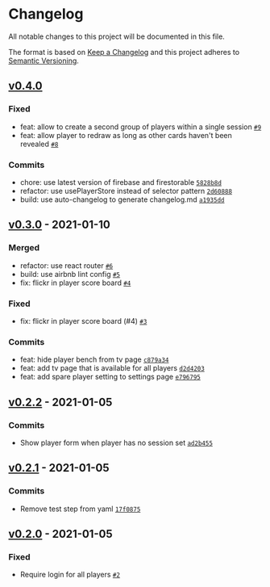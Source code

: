 # Changelog

All notable changes to this project will be documented in this file.

The format is based on [Keep a Changelog](https://keepachangelog.com/en/1.0.0/)
and this project adheres to [Semantic Versioning](https://semver.org/spec/v2.0.0.html).

## [v0.4.0](https://github.com/thdk/scrum-poker-online/compare/v0.3.0...v0.4.0)

### Fixed

- feat: allow to create a second group of players within a single session [`#9`](https://github.com/thdk/scrum-poker-online/issues/9)
- feat: allow player to redraw as long as other cards haven't been revealed [`#8`](https://github.com/thdk/scrum-poker-online/issues/8)

### Commits

- chore: use latest version of firebase and firestorable [`5828b8d`](https://github.com/thdk/scrum-poker-online/commit/5828b8dd388dd80e814610eeb4d786f831c778f4)
- refactor: use usePlayerStore instead of selector pattern [`2d60888`](https://github.com/thdk/scrum-poker-online/commit/2d60888bdb5129917cbdeda86c9495910356802f)
- build: use auto-changelog to generate changelog.md [`a1935dd`](https://github.com/thdk/scrum-poker-online/commit/a1935dd298f5043e280d3905d8207db7351eff22)

## [v0.3.0](https://github.com/thdk/scrum-poker-online/compare/v0.2.2...v0.3.0) - 2021-01-10

### Merged

- refactor: use react router [`#6`](https://github.com/thdk/scrum-poker-online/pull/6)
- build: use airbnb lint config [`#5`](https://github.com/thdk/scrum-poker-online/pull/5)
- fix: flickr in player score board [`#4`](https://github.com/thdk/scrum-poker-online/pull/4)

### Fixed

- fix: flickr in player score board (#4) [`#3`](https://github.com/thdk/scrum-poker-online/issues/3)

### Commits

- feat: hide player bench from tv page [`c879a34`](https://github.com/thdk/scrum-poker-online/commit/c879a34c893e74b71241d73c72b4a72cbf83dbbe)
- feat: add tv page that is available for all players [`d2d4203`](https://github.com/thdk/scrum-poker-online/commit/d2d4203c0da86c5039b58b3f5a613b9aa6616411)
- feat: add spare player setting to settings page [`e796795`](https://github.com/thdk/scrum-poker-online/commit/e796795c2ad738c898fe537fb4e0b38b268b65cc)

## [v0.2.2](https://github.com/thdk/scrum-poker-online/compare/v0.2.1...v0.2.2) - 2021-01-05

### Commits

- Show player form when player has no session set [`ad2b455`](https://github.com/thdk/scrum-poker-online/commit/ad2b4550c843f1e1128630c24a737a5fb06a8954)

## [v0.2.1](https://github.com/thdk/scrum-poker-online/compare/v0.2.0...v0.2.1) - 2021-01-05

### Commits

- Remove test step from yaml [`17f0875`](https://github.com/thdk/scrum-poker-online/commit/17f0875ee9cbad2827b8a18cd45513fc7e486fbf)

## [v0.2.0](https://github.com/thdk/scrum-poker-online/compare/v0.1.10...v0.2.0) - 2021-01-05

### Fixed

- Require login for all players [`#2`](https://github.com/thdk/scrum-poker-online/issues/2)
